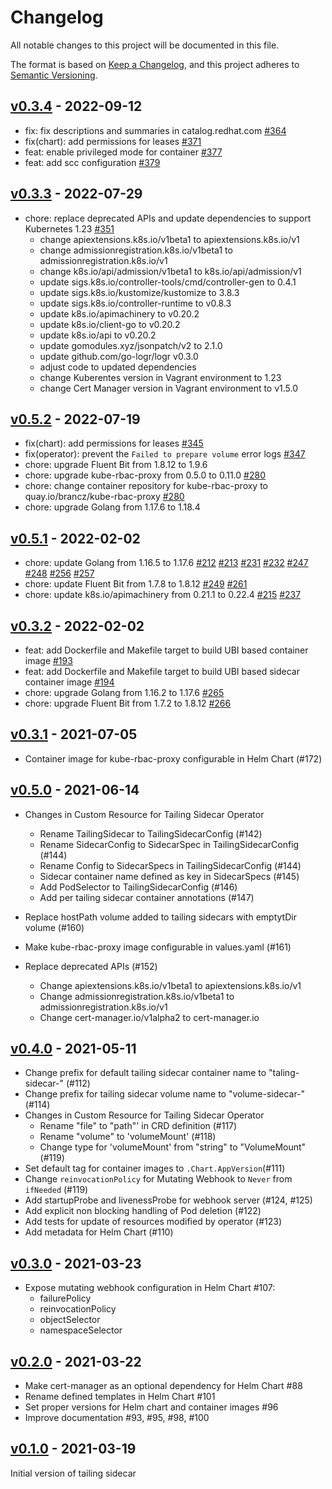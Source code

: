 # Changelog

All notable changes to this project will be documented in this file.

The format is based on [Keep a Changelog](https://keepachangelog.com/en/1.0.0/),
and this project adheres to [Semantic Versioning](https://semver.org/spec/v2.0.0.html).

## [v0.3.4] - 2022-09-12

- fix: fix descriptions and summaries in catalog.redhat.com [#364]
- fix(chart): add permissions for leases [#371]
- feat: enable privileged mode for container [#377]
- feat: add scc configuration [#379]

[v0.3.4]: https://github.com/SumoLogic/tailing-sidecar/releases/v0.3.4
[#364]: https://github.com/SumoLogic/tailing-sidecar/pull/364
[#371]: https://github.com/SumoLogic/tailing-sidecar/pull/371
[#377]: https://github.com/SumoLogic/tailing-sidecar/pull/377
[#379]: https://github.com/SumoLogic/tailing-sidecar/pull/379

## [v0.3.3] - 2022-07-29

- chore: replace deprecated APIs and update dependencies to support Kubernetes 1.23 [#351]
  - change apiextensions.k8s.io/v1beta1 to apiextensions.k8s.io/v1
  - change admissionregistration.k8s.io/v1beta1 to admissionregistration.k8s.io/v1
  - change k8s.io/api/admission/v1beta1 to k8s.io/api/admission/v1
  - update sigs.k8s.io/controller-tools/cmd/controller-gen to 0.4.1
  - update sigs.k8s.io/kustomize/kustomize to 3.8.3
  - update sigs.k8s.io/controller-runtime to v0.8.3
  - update k8s.io/apimachinery to v0.20.2
  - update k8s.io/client-go to v0.20.2
  - update k8s.io/api to v0.20.2
  - update gomodules.xyz/jsonpatch/v2 to 2.1.0
  - update github.com/go-logr/logr v0.3.0
  - adjust code to updated dependencies
  - change Kuberentes version in Vagrant environment to 1.23
  - change Cert Manager version in Vagrant environment to v1.5.0

[v0.3.3]: https://github.com/SumoLogic/tailing-sidecar/releases/v0.3.3
[#351]: https://github.com/SumoLogic/tailing-sidecar/pull/351

## [v0.5.2] - 2022-07-19

- fix(chart): add permissions for leases [#345]
- fix(operator): prevent the `Failed to prepare volume` error logs [#347]
- chore: upgrade Fluent Bit from 1.8.12 to 1.9.6
- chore: upgrade kube-rbac-proxy from 0.5.0 to 0.11.0 [#280]
- chore: change container repository for kube-rbac-proxy to quay.io/brancz/kube-rbac-proxy [#280]
- chore: upgrade Golang from 1.17.6 to 1.18.4

[v0.5.2]: https://github.com/SumoLogic/tailing-sidecar/releases/v0.5.2
[#280]: https://github.com/SumoLogic/tailing-sidecar/pull/280
[#345]: https://github.com/SumoLogic/tailing-sidecar/pull/345
[#347]: https://github.com/SumoLogic/tailing-sidecar/pull/347

## [v0.5.1] - 2022-02-02

- chore: update Golang from 1.16.5 to 1.17.6 [#212] [#213] [#231] [#232] [#247] [#248] [#256] [#257]
- chore: update Fluent Bit from 1.7.8 to 1.8.12 [#249] [#261]
- chore: update k8s.io/apimachinery from 0.21.1 to 0.22.4 [#215] [#237]

[v0.5.1]: https://github.com/SumoLogic/tailing-sidecar/releases/v0.5.1
[#212]: https://github.com/SumoLogic/tailing-sidecar/pull/212
[#213]: https://github.com/SumoLogic/tailing-sidecar/pull/213
[#231]: https://github.com/SumoLogic/tailing-sidecar/pull/232
[#232]: https://github.com/SumoLogic/tailing-sidecar/pull/232
[#247]: https://github.com/SumoLogic/tailing-sidecar/pull/247
[#248]: https://github.com/SumoLogic/tailing-sidecar/pull/248
[#256]: https://github.com/SumoLogic/tailing-sidecar/pull/256
[#257]: https://github.com/SumoLogic/tailing-sidecar/pull/257
[#249]: https://github.com/SumoLogic/tailing-sidecar/pull/249
[#261]: https://github.com/SumoLogic/tailing-sidecar/pull/261
[#215]: https://github.com/SumoLogic/tailing-sidecar/pull/215
[#237]: https://github.com/SumoLogic/tailing-sidecar/pull/237

## [v0.3.2] - 2022-02-02

- feat: add Dockerfile and Makefile target to build UBI based container image [#193]
- feat: add Dockerfile and Makefile target to build UBI based sidecar container image [#194]
- chore: upgrade Golang from 1.16.2 to 1.17.6 [#265]
- chore: upgrade Fluent Bit from 1.7.2 to 1.8.12 [#266]

[v0.3.2]: https://github.com/SumoLogic/tailing-sidecar/releases/v0.3.2
[#193]: https://github.com/SumoLogic/tailing-sidecar/pull/193
[#194]: https://github.com/SumoLogic/tailing-sidecar/pull/194
[#265]: https://github.com/SumoLogic/tailing-sidecar/pull/265
[#266]: https://github.com/SumoLogic/tailing-sidecar/pull/266

## [v0.3.1] - 2021-07-05

- Container image for kube-rbac-proxy configurable in Helm Chart (#172)

## [v0.5.0] - 2021-06-14

- Changes in Custom Resource for Tailing Sidecar Operator
  - Rename TailingSidecar to TailingSidecarConfig (#142)
  - Rename SidecarConfig to SidecarSpec in TailingSidecarConfig (#144)
  - Rename Config to SidecarSpecs in TailingSidecarConfig  (#144)
  - Sidecar container name defined as key in SidecarSpecs (#145)
  - Add PodSelector to TailingSidecarConfig (#146)
  - Add per tailing sidecar container annotations (#147)

- Replace hostPath volume added to tailing sidecars with emptytDir volume (#160)

- Make kube-rbac-proxy image configurable in values.yaml (#161)

- Replace deprecated APIs (#152)
  - Change apiextensions.k8s.io/v1beta1 to apiextensions.k8s.io/v1
  - Change admissionregistration.k8s.io/v1beta1 to admissionregistration.k8s.io/v1
  - Change cert-manager.io/v1alpha2 to cert-manager.io

## [v0.4.0] - 2021-05-11

- Change prefix for default tailing sidecar container name to "taling-sidecar-" (#112)
- Change prefix for tailing sidecar volume name to "volume-sidecar-" (#114)
- Changes in Custom Resource for Tailing Sidecar Operator
  - Rename "file" to "path"' in CRD definition (#117)
  - Rename "volume" to 'volumeMount' (#118)
  - Change type for 'volumeMount' from "string" to "VolumeMount" (#119)
- Set default tag for container images to `.Chart.AppVersion`(#111)
- Change `reinvocationPolicy` for Mutating Webhook to `Never` from `ifNeeded` (#119)
- Add startupProbe and livenessProbe for webhook server (#124, #125)
- Add explicit non blocking handling of Pod deletion (#122)
- Add tests for update of resources modified by operator (#123)
- Add metadata for Helm Chart (#110)

## [v0.3.0] - 2021-03-23

- Expose mutating webhook configuration in Helm Chart #107:
  - failurePolicy
  - reinvocationPolicy
  - objectSelector
  - namespaceSelector

## [v0.2.0] - 2021-03-22

- Make cert-manager as an optional dependency for Helm Chart #88
- Rename defined templates in Helm Chart #101
- Set proper versions for Helm chart and container images #96
- Improve documentation #93, #95, #98, #100

## [v0.1.0] - 2021-03-19

Initial version of tailing sidecar

[v0.3.1]: https://github.com/SumoLogic/tailing-sidecar/releases/tag/v0.3.1
[v0.5.0]: https://github.com/SumoLogic/tailing-sidecar/releases/tag/v0.5.0
[v0.4.0]: https://github.com/SumoLogic/tailing-sidecar/releases/tag/v0.4.0
[v0.3.0]: https://github.com/SumoLogic/tailing-sidecar/releases/tag/v0.3.0
[v0.2.0]: https://github.com/SumoLogic/tailing-sidecar/releases/tag/v0.2.0
[v0.1.0]: https://github.com/SumoLogic/tailing-sidecar/releases/tag/v0.1.0
